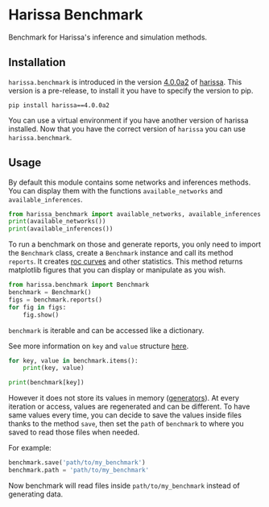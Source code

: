 # Harissa Benchmark
Benchmark for Harissa's inference and simulation methods.

## Installation

`harissa.benchmark` is introduced in the version [4.0.0a2](https://pypi.org/project/harissa/4.0.0a2/) of [harissa](https://github.com/harissa-framework/harissa). 
This version is a pre-release, to install it you have to specify the version to pip.

```console
pip install harissa==4.0.0a2
```

You can use a virtual environment if you have another version of harissa installed.
Now that you have the correct version of `harissa` you can use `harissa.benchmark`.

## Usage

By default this module contains some networks and inferences methods.
You can display them with the functions `available_networks` and `available_inferences`.

```python
from harissa_benchmark import available_networks, available_inferences
print(available_networks())
print(available_inferences())
```

To run a benchmark on those and generate reports, you only need to import the
`Benchmark` class, create a `Benchmark` instance and call its method `reports`.
It creates [roc curves](https://scikit-learn.org/stable/auto_examples/model_selection/plot_roc_crossval.html) and other statistics.
This method returns matplotlib figures that you can display or manipulate as you wish.

```python
from harissa.benchmark import Benchmark
benchmark = Benchmark()
figs = benchmark.reports()
for fig in figs:
    fig.show()
```

`benchmark` is iterable and can be accessed like a dictionary. 

See more information on `key` and `value` structure [here](notebooks/benchmark.ipynb).

```python
for key, value in benchmark.items():
    print(key, value)

print(benchmark[key])
```
However it does not store its values in memory ([generators](https://wiki.python.org/moin/Generators)).
At every iteration or access, values are regenerated and can be different.
To have same values every time, you can decide to save the values inside files thanks to the method `save`, then set the `path` of `benchmark` to where you saved to read those files when needed.

For example:

```python
benchmark.save('path/to/my_benchmark')
benchmark.path = 'path/to/my_benchmark'
```

Now benchmark will read files inside `path/to/my_benchmark` instead of generating data.
